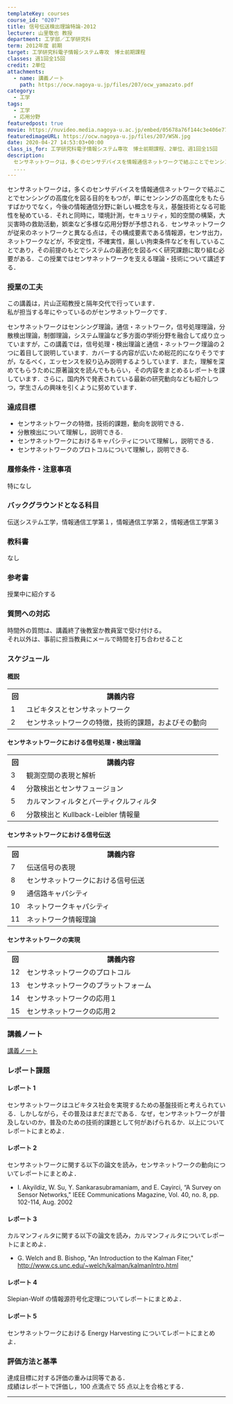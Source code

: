 ```yaml
---
templateKey: courses
course_id: "0207"
title: 信号伝送検出理論特論-2012
lecturer: 山里敬也 教授
department: 工学部／工学研究科
term: 2012年度 前期
target: 工学研究科電子情報システム専攻　博士前期課程
classes: 週1回全15回
credit: 2単位
attachments:
  - name: 講義ノート
    path: https://ocw.nagoya-u.jp/files/207/ocw_yamazato.pdf
category:
  - 工学
tags:
  - 工学
  - 応用分野
featuredpost: true
movie: https://nuvideo.media.nagoya-u.ac.jp/embed/05678a76f144c3e406e77314c98250db531efa12
featuredimageURL: https://ocw.nagoya-u.jp/files/207/WSN.jpg
date: 2020-04-27 14:53:03+00:00
class_is_for: 工学研究科電子情報システム専攻　博士前期課程、2単位、週1回全15回
description:
  センサネットワークは，多くのセンサデバイスを情報通信ネットワークで結ぶことでセンシングの高度化を図る目的をもつが，単にセンシングの高度化をもたらすばかりでなく，今後の情報通信分野に新しい概念を与え，基盤技術となる可能性を秘めている．それと同時に，環境計測，セキュリティ，知的空間の構築，大災害時の救助活動，娯楽など多様な応用分野が予想される．センサネットワークが従来のネットワークと異なる点は，その構
  ....
---
```


センサネットワークは，多くのセンサデバイスを情報通信ネットワークで結ぶことでセンシングの高度化を図る目的をもつが，単にセンシングの高度化をもたらすばかりでなく，今後の情報通信分野に新しい概念を与え，基盤技術となる可能性を秘めている．それと同時に，環境計測，セキュリティ，知的空間の構築，大災害時の救助活動，娯楽など多様な応用分野が予想される．センサネットワークが従来のネットワークと異なる点は，その構成要素である情報源，センサ出力，ネットワークなどが，不安定性，不確実性，厳しい拘束条件などを有していることであり，その前提のもとでシステムの最適化を図るべく研究課題に取り組む必要がある．この授業ではセンサネットワークを支える理論・技術について講述する．

### 授業の工夫

この講義は，片山正昭教授と隔年交代で行っています．  
私が担当する年にやっているのがセンサネットワークです．

センサネットワークはセンシング理論，通信・ネットワーク，信号処理理論，分散検出理論，制御理論，システム理論など多方面の学術分野を融合して成り立っていますが，この講義では，信号処理・検出理論と通信・ネットワーク理論の２つに着目して説明しています．カバーする内容が広いため総花的になりそうですが，なるべく，エッセンスを絞り込み説明するようしています．また，理解を深めてもらうために原著論文を読んでももらい，その内容をまとめるレポートを課しています．さらに，国内外で発表されている最新の研究動向なども紹介しつつ，学生さんの興味を引くように努めています．

### 達成目標

- センサネットワークの特徴，技術的課題，動向を説明できる．
- 分散検出について理解し，説明できる．
- センサネットワークにおけるキャパシティについて理解し，説明できる．
- センサネットワークのプロトコルについて理解し，説明できる.

### 履修条件・注意事項

特になし

### バックグラウンドとなる科目

伝送システム工学，情報通信工学第１，情報通信工学第２，情報通信工学第３

### 教科書

なし

### 参考書

授業中に紹介する

### 質問への対応

時間外の質問は、講義終了後教室か教員室で受け付ける。  
それ以外は、事前に担当教員にメールで時間を打ち合わせること

<h3>スケジュール</h3>
<h4>概説</h4>
<table class="basic" width="455">
<tr>
<th width="20" class="center">回</th>
<th width="435" class="center">講義内容</th>
</tr>
<tr>
<td width="20" class="center">1</td>
<td width="435">ユビキタスとセンサネットワーク</td>
</tr>
<tr>
<td width="20" class="center">2</td>
<td width="435">センサネットワークの特徴，技術的課題，およびその動向</td>
</tr>
</table>
<h4>センサネットワークにおける信号処理・検出理論</h4>
<table class="basic" width="455">
<tr>
<th width="20" class="center">回</th>
<th width="435" class="center">講義内容</th>
</tr>
<tr>
<td width="20" class="center">3</td>
<td width="435">観測空間の表現と解析</td>
</tr>
<tr>
<td width="20" class="center">4</td>
<td width="435">分散検出とセンサフュージョン</td>
</tr>
<tr>
<td width="20" class="center">5</td>
<td width="435">カルマンフィルタとパーティクルフィルタ</td>
</tr>
<tr>
<td width="20" class="center">6</td>
<td width="435">分散検出と Kullback-Leibler 情報量</td>
</tr>
</table>
<h4>センサネットワークにおける信号伝送</h4>
<table class="basic" width="455">
<tr>
<th width="20" class="center">回</th>
<th width="435" class="center">講義内容</th>
</tr>
<tr>
<td width="20" class="center">7</td>
<td width="435">伝送信号の表現</td>
</tr>
<tr>
<td width="20" class="center">8</td>
<td width="435">センサネットワークにおける信号伝送</td>
</tr>
<tr>
<td width="20" class="center">9</td>
<td width="435">通信路キャパシティ</td>
</tr>
<tr>
<td width="20" class="center">10</td>
<td width="435">ネットワークキャパシティ</td>
</tr>
<tr>
<td width="20" class="center">11</td>
<td width="435">ネットワーク情報理論</td>
</tr>
</table>
<h4>センサネットワークの実現</h4>
<table class="basic" width="455">
<tr>
<th width="20" class="center">回</th>
<th width="435" class="center">講義内容</th>
</tr>
<tr>
<td width="20" class="center">12</td>
<td width="435">センサネットワークのプロトコル</td>
</tr>
<tr>
<td width="20" class="center">13</td>
<td width="435">センサネットワークのプラットフォーム</td>
</tr>
<tr>
<td width="20" class="center">14</td>
<td width="435">センサネットワークの応用１</td>
</tr>
<tr>
<td width="20" class="center">15</td>
<td width="435">センサネットワークの応用２</td>
</tr>
</table>

### 講義ノート

[講義ノート](https://ocw.nagoya-u.jp/files/207/ocw_yamazato.pdf)

### レポート課題

#### レポート 1

センサネットワークはユビキタス社会を実現するための基盤技術と考えられている．しかしながら，その普及はまだまだである．なぜ，センサネットワークが普及しないのか，普及のための技術的課題として何があげられるか．以上についてレポートにまとめよ．

#### レポート 2

センサネットワークに関する以下の論文を読み，センサネットワークの動向についてレポートにまとめよ．

- I. Akyildiz, W. Su, Y. Sankarasubramaniam, and E. Cayirci, “A Survey on Sensor Networks," IEEE Communications Magazine, Vol. 40, no. 8, pp. 102-114, Aug. 2002

#### レポート 3

カルマンフィルタに関する以下の論文を読み，カルマンフィルタについてレポートにまとめよ．

- G. Welch and B. Bishop, "An Introduction to the Kalman Fiter," http://www.cs.unc.edu/~welch/kalman/kalmanIntro.html

#### レポート 4

Slepian-Wolf の情報源符号化定理についてレポートにまとめよ．

#### レポート 5

センサネットワークにおける Energy Harvesting についてレポートにまとめよ．

### 評価方法と基準

達成目標に対する評価の重みは同等である．  
成績はレポートで評価し，100 点満点で 55 点以上を合格とする．

---
